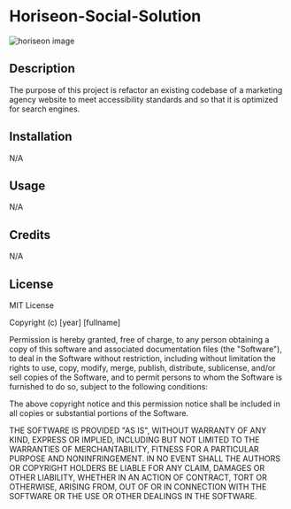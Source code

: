 # Horiseon-Social-Solution

![horiseon image](https://raw.githubusercontent.com/frankmng/Horiseon-Social-Solution/main/Develop/assets/images/horiseon-hero-image.png)

## Description

The purpose of this project is refactor an existing codebase of a marketing agency website to meet accessibility standards and so that it is optimized for search engines.

## Installation

N/A

## Usage

N/A

## Credits

N/A

## License

MIT License

Copyright (c) [year] [fullname]

Permission is hereby granted, free of charge, to any person obtaining a copy
of this software and associated documentation files (the "Software"), to deal
in the Software without restriction, including without limitation the rights
to use, copy, modify, merge, publish, distribute, sublicense, and/or sell
copies of the Software, and to permit persons to whom the Software is
furnished to do so, subject to the following conditions:

The above copyright notice and this permission notice shall be included in all
copies or substantial portions of the Software.

THE SOFTWARE IS PROVIDED "AS IS", WITHOUT WARRANTY OF ANY KIND, EXPRESS OR
IMPLIED, INCLUDING BUT NOT LIMITED TO THE WARRANTIES OF MERCHANTABILITY,
FITNESS FOR A PARTICULAR PURPOSE AND NONINFRINGEMENT. IN NO EVENT SHALL THE
AUTHORS OR COPYRIGHT HOLDERS BE LIABLE FOR ANY CLAIM, DAMAGES OR OTHER
LIABILITY, WHETHER IN AN ACTION OF CONTRACT, TORT OR OTHERWISE, ARISING FROM,
OUT OF OR IN CONNECTION WITH THE SOFTWARE OR THE USE OR OTHER DEALINGS IN THE
SOFTWARE.
